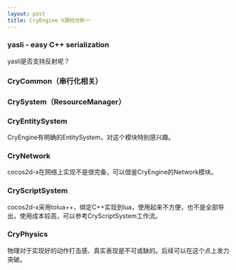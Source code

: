 ```yaml
---
layout: post
title: CryEngine V源码分析一
---
```


### yasli - easy C++ serialization

yasli是否支持反射呢？

### CryCommon（串行化相关）

### CrySystem（ResourceManager）

### CryEntitySystem

CryEngine有明确的EntitySystem，对这个模块特别感兴趣。

### CryNetwork

cocos2d-x在网络上实现不是很完备，可以借鉴CryEngine的Network模块。

### CryScriptSystem

cocos2d-x采用tolua++，绑定C++实现到lua，使用起来不方便，也不是全部导出，使用成本较高，可以参考CryScriptSystem工作流。

### CryPhysics

物理对于实现好的动作打击感、真实表现是不可或缺的。后续可以在这个点上发力突破。